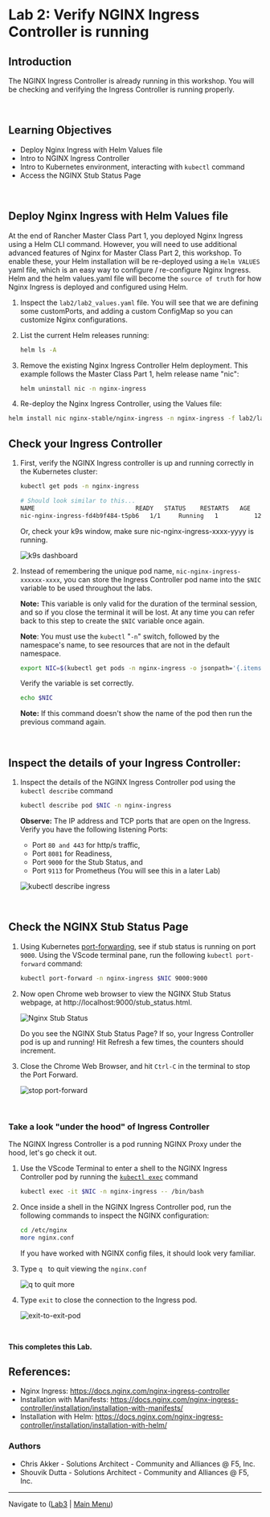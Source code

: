 # Lab 2: Verify NGINX Ingress Controller is running

## Introduction

The NGINX Ingress Controller is already running in this workshop. You will be checking and verifying the Ingress Controller is running properly.

<br/>

## Learning Objectives 
- Deploy Nginx Ingress with Helm Values file
- Intro to NGINX Ingress Controller
- Intro to Kubernetes environment, interacting with `kubectl` command
- Access the NGINX Stub Status Page

<br/>

## Deploy Nginx Ingress with Helm Values file

At the end of Rancher Master Class Part 1, you deployed Nginx Ingress using a Helm CLI command.  However, you will need to use additional advanced features of Nginx for Master Class Part 2, this workshop.  To enable these, your Helm installation will be re-deployed using a `Helm VALUES` yaml file, which is an easy way to configure / re-configure Nginx Ingress.  Helm and the helm values.yaml file will become the `source of truth` for how Nginx Ingress is deployed and configured using Helm.

1. Inspect the `lab2/lab2_values.yaml` file.  You will see that we are defining some customPorts, and adding a custom ConfigMap so you can customize Nginx configurations.

1. List the current Helm releases running:

   ```bash
   helm ls -A
   ```

1. Remove the existing Nginx Ingress Controller Helm deployment.  This example follows the Master Class Part 1, helm release name "nic":

   ```bash
   helm uninstall nic -n nginx-ingress
   ```

1. Re-deploy the Nginx Ingress Controller, using the Values file:

```bash
helm install nic nginx-stable/nginx-ingress -n nginx-ingress -f lab2/lab2_values.yaml
```

## Check your Ingress Controller

1. First, verify the NGINX Ingress controller is up and running correctly in the Kubernetes cluster:

   ```bash
   kubectl get pods -n nginx-ingress
   ```

   ```bash
   # Should look similar to this...
   NAME                            READY   STATUS    RESTARTS   AGE
   nic-nginx-ingress-fd4b9f484-t5pb6   1/1     Running   1          12h
   ```

   Or, check your k9s window, make sure nic-nginx-ingress-xxxx-yyyy is running.

   ![k9s dashboard](media/lab2_k9s_dashboard.png)

2. Instead of remembering the unique pod name, `nic-nginx-ingress-xxxxxx-xxxx`, you can store the Ingress Controller pod name into the `$NIC` variable to be used throughout the labs.

   **Note:** This variable is only valid for the duration of the terminal session, and so if you close the terminal it will be lost. At any time you can refer back to this step to create the `$NIC` variable once again.

   **Note**: You must use the `kubectl` "`-n`" switch, followed by the namespace's name, to see resources that are not in the default namespace.

   ```bash
   export NIC=$(kubectl get pods -n nginx-ingress -o jsonpath='{.items[0].metadata.name}')
   ```

   Verify the variable is set correctly.
   ```bash
   echo $NIC
   ```
   **Note:** If this command doesn't show the name of the pod then run the previous command again.

<br/>

## Inspect the details of your Ingress Controller:

1. Inspect the details of the NGINX Ingress Controller pod using the `kubectl describe` command

   ```bash
   kubectl describe pod $NIC -n nginx-ingress
   ```

   **Observe:** The IP address and TCP ports that are open on the Ingress. Verify you have the following listening Ports:

   * Port `80 and 443` for http/s traffic,
   * Port `8081` for Readiness, 
   * Port `9000` for the Stub Status, and 
   * Port `9113` for Prometheus (You will see this in a later Lab)

   ![kubectl describe ingress](media/lab2_describe_ingress.png)

<br/>

## Check the NGINX Stub Status Page

1. Using Kubernetes [port-forwarding](https://kubernetes.io/docs/tasks/access-application-cluster/port-forward-access-application-cluster/), see if stub status is running on port `9000`. Using the VScode terminal pane, run the following `kubectl port-forward` command:

   ```bash
   kubectl port-forward -n nginx-ingress $NIC 9000:9000
   ```

1. Now open Chrome web browser to view the NGINX Stub Status webpage, at http://localhost:9000/stub_status.html. 

   ![Nginx Stub Status](media/lab2_stub_status.png)

   Do you see the NGINX Stub Status Page? If so, your Ingress Controller pod is up and running!  Hit Refresh a few times, the counters should increment.

1. Close the Chrome Web Browser, and hit `Ctrl-C` in the terminal to stop the Port Forward.

   ![stop port-forward](media/lab2_port-forward-ctrl-c.png)

<br/>

### Take a look "under the hood" of Ingress Controller

The NGINX Ingress Controller is a pod running NGINX Proxy under the hood, let's go check it out.

1. Use the VScode Terminal to enter a shell to the NGINX Ingress Controller pod by running the [`kubectl exec`](https://kubernetes.io/docs/tasks/debug-application-cluster/get-shell-running-container/) command 

   ```bash
   kubectl exec -it $NIC -n nginx-ingress -- /bin/bash
   ```

1. Once inside a shell in the NGINX Ingress Controller pod, run the following commands to inspect the NGINX configuration:

   ```bash
   cd /etc/nginx
   more nginx.conf
   ```

   If you have worked with NGINX config files, it should look very familiar.

1. Type `q ` to quit viewing the `nginx.conf `

   ![q to quit more](media/lab2_more-command-q-quit.png)

1. Type `exit` to close the connection to the Ingress pod.

   ![exit-to-exit-pod](media/lab2_exit-to-exit-pod.png)

<br/>

**This completes this Lab.**

## References:

- Nginx Ingress:  https://docs.nginx.com/nginx-ingress-controller
- Installation with Manifests:  https://docs.nginx.com/nginx-ingress-controller/installation/installation-with-manifests/
- Installation with Helm:  https://docs.nginx.com/nginx-ingress-controller/installation/installation-with-helm/


### Authors
- Chris Akker - Solutions Architect - Community and Alliances @ F5, Inc.
- Shouvik Dutta - Solutions Architect - Community and Alliances @ F5, Inc.

-------------
Navigate to ([Lab3](../lab3/readme.md) | [Main Menu](../LabGuide.md))
